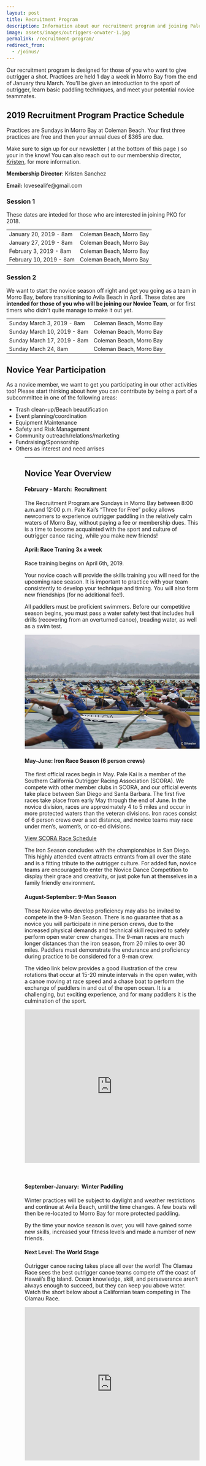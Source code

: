 ```yaml
---
layout: post
title: Recruitment Program
description: Information about our recruitment program and joining Pale Kai Outrigger
image: assets/images/outriggers-onwater-1.jpg
permalink: /recruitment-program/
redirect_from:
  - /joinus/
---
```

<p>Our recruitment program is designed for those of you who want to give outrigger a shot. Practices are held 1 day a week in Morro Bay from the end of January thru March. You'll be given an introduction to the sport of outrigger, learn basic paddling techniques, and meet your potential novice teammates.</p>

<h2>2019 Recruitment Program Practice Schedule</h2>

<!--
<p>Practices are Sundays in Morro Bay at Coleman Beach. You'll need to complete your <a href="/members/registration/">2019 member registration</a> to participate. Your first three practices are free and then your annual dues of $365 are due.</p>
-->
<p>Practices are Sundays in Morro Bay at Coleman Beach. Your first three practices are free and then your annual dues of $365 are due.</p>

<p> Make sure to sign up for our newsletter ( at the bottom of this page ) so your in the know! You can also reach out to our membership director, <a href="mailto:lovesealife@gmail.com">Kristen</a>, for more information.</p>

<p>
<strong>Membership Director</strong>: Kristen Sanchez</p>
<p><strong>Email:</strong> lovesealife@gmail.com</p>

<h3>Session 1</h3>
<p>These dates are inteded for those who are interested in joining PKO for 2018.</p>
<div class="table-wrapper">
			<table class="alt">
				<tbody>
					<tr>
						<td>January 20, 2019 -  8am</td>
						<td>Coleman Beach, Morro Bay</td>
					</tr>
					<tr>
						<td>January 27, 2019 -  8am</td>
						<td>Coleman Beach, Morro Bay</td>
					</tr>
					<tr>
						<td>February 3, 2019 -  8am</td>
						<td>Coleman Beach, Morro Bay</td>
					</tr>
					<tr>
						<td>February 10, 2019 -  8am</td>
						<td>Coleman Beach, Morro Bay</td>
					</tr>
				</tbody>
			</table>
</div>

<h3>Session 2</h3>
<p>We want to start the novice season off right and get you going as a team in Morro Bay, before transitioning to Avila Beach in April. These dates are <b>intended for those of you who will be joining our Novice Team</b>, or for first timers who didn't quite manage to make it out yet.</p>
<div class="table-wrapper">
	<table class="alt">
		<tbody>
			<tr>
				<td>Sunday March 3, 2019 -  8am</td>
				<td>Coleman Beach, Morro Bay</td>
			</tr>
			<tr>
				<td>Sunday March 10, 2019 -  8am</td>
				<td>Coleman Beach, Morro Bay</td>
			</tr>
			<tr>
				<td>Sunday March 17, 2019 -  8am</td>
				<td>Coleman Beach, Morro Bay</td>
			</tr>
			<tr>
				<td>Sunday March 24, 8am</td>
				<td>Coleman Beach, Morro Bay</td>
			</tr>
		</tbody>
	</table>
</div>
<h2>Novice Year Participation</h2>
<p>
As a novice member, we want to get you participating in our other activities too! Please start thinking about how you can contribute by being a part of a subcommittee in one of the following areas:</p>
<ul>
<li>Trash clean-up/Beach beautification</li>
<li>Event planning/coordination</li>
<li>Equipment Maintenance</li>
<li>Safety and Risk Management</li>
<li>Community outreach/relations/marketing</li>
<li>Fundraising/Sponsorship</li>
<li>Others as interest and need arrises</li>
<ul>


<hr class="major" />
<h2>Novice Year Overview</h2>
<h4>February - March:  Recruitment </h4>

<p>The Recruitment Program are Sundays in Morro Bay between 8:00 a.m.and 12:00 p.m. Pale Kai’s “Three for Free” policy allows newcomers to experience outrigger paddling in the relatively calm waters of Morro Bay, without paying a fee or membership dues. This is a time to become acquainted with the sport and culture of outrigger canoe racing, while you make new friends!</p>

<h4>April: Race Traning 3x a week</h4>
<p>Race training begins on April 6th, 2019.</p>
<p>
Your novice coach will provide the skills training you will need for the upcoming race season. It is important to practice with your team consistently to develop your technique and timing. You will also form new friendships (for no additional fee!).</p>


<p>All paddlers must be proficient swimmers. Before our competitive season begins, you must pass a water safety test that includes huli drills (recovering from an overturned canoe), treading water, as well as a swim test.</p>

<img src="/assets/images/outrigger-race-1.jpg" class="image right">

<h4>May-June: Iron Race Season (6 person crews)</h4>
<p>
The first official races begin in May.  Pale Kai is a member of the Southern California Outrigger Racing Association (SCORA).  We compete with other member clubs in SCORA, and our official events take place between San Diego and Santa Barbara. The first five races take place from early May through the end of June.  In the novice division, races are approximately 4 to 5 miles and occur in more protected waters than the veteran divisions.   Iron races consist of 6 person crews over a set distance, and novice teams may race under men’s, women’s, or co-ed divisions.
</p>
<a href="http://www.scora.org/race-schedule/" target="_blank" class="button">View SCORA Race Schedule</a>
<p>The Iron Season concludes with the championships in San Diego. This highly attended event attracts entrants from all over the state and is a fitting tribute to the outrigger culture. For added fun, novice teams are encouraged to enter the Novice Dance Competition to display their grace and creativity, or just poke fun at themselves in a family friendly environment.
</p>
<h4>August-September: 9-Man Season</h4>
<p>
Those Novice who develop proficiency may also be invited to compete in the 9-Man Season.  There is no guarantee that as a novice you will participate in nine person crews, due to the increased physical demands and technical skill required to safely perform open water crew changes.  The 9-man races are much longer distances than the iron season, from 20 miles to over 30 miles. Paddlers must demonstrate the endurance and proficiency during practice to be considered for a 9-man crew.
</p>
<p>
The video link below provides a good illustration of the crew rotations that occur at 15-20 minute intervals in the open water, with a canoe moving at race speed and a chase boat to perform the exchange of paddlers in and out of the open ocean.  It is a challenging, but exciting experience, and for many paddlers it is the culmination of the sport.
</p>

<iframe width="100%" height="400" src="https://www.youtube.com/embed/4R1pwH9XoRs" frameborder="0" allowfullscreen></iframe>
<p>&nbsp;</p>
<h4>September-January:  Winter Paddling</h4>
<p>Winter practices will be subject to daylight and weather restrictions and continue at Avila Beach, until the time changes. A few boats will  then be re-located to Morro Bay for more protected paddling.  
</p>
<p>By the time your novice season is over, you will have gained some new skills, increased your fitness levels and made a number of new friends.
</p>



<h4>Next Level: The World Stage</h4>

<p>Outrigger canoe racing takes place all over the world! The Olamau Race sees the best outrigger canoe teams compete off the coast of Hawaii’s Big Island. Ocean knowledge, skill, and perseverance aren’t always enough to succeed, but they can keep you above water. Watch the short below about a Californian team competing in The Olamau Race.</p>
<iframe width="100%" height="400" src="https://www.youtube.com/embed/u-lGBRTvQzU" frameborder="0" allowfullscreen></iframe>




